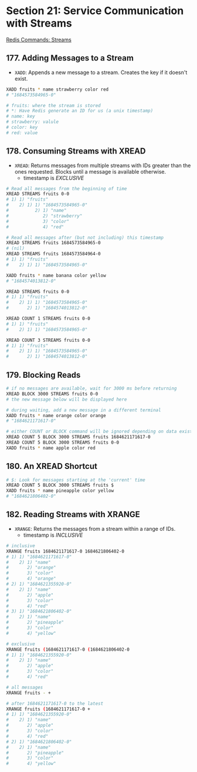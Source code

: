 # Section 21: Service Communication with Streams

[Redis Commands: Streams](https://redis.io/commands/?group=stream)

## 177. Adding Messages to a Stream

- `XADD`: Appends a new message to a stream. Creates the key if it doesn't exist.

```sh
XADD fruits * name strawberry color red
# "1684573584965-0"

# fruits: where the stream is stored
# *: Have Redis generate an ID for us (a unix timestamp)
# name: key
# strawberry: valule
# color: key
# red: value
```

## 178. Consuming Streams with XREAD

- `XREAD`: Returns messages from multiple streams with IDs greater than the ones requested. Blocks until a message is available otherwise.
  - timestamp is _EXCLUSIVE_

```sh
# Read all messages from the beginning of time
XREAD STREAMS fruits 0-0
# 1) 1) "fruits"
#    2) 1) 1) "1684573584965-0"
#          2) 1) "name"
#             2) "strawberry"
#             3) "color"
#             4) "red"

# Read all messages after (but not including) this timestamp
XREAD STREAMS fruits 1684573584965-0
# (nil)
XREAD STREAMS fruits 1684573584964-0
# 1) 1) "fruits"
#    2) 1) 1) "1684573584965-0"
```

```sh
XADD fruits * name banana color yellow
# "1684574013812-0"

XREAD STREAMS fruits 0-0
# 1) 1) "fruits"
#    2) 1) 1) "1684573584965-0"
#       2) 1) "1684574013812-0"

XREAD COUNT 1 STREAMS fruits 0-0
# 1) 1) "fruits"
#    2) 1) 1) "1684573584965-0"

XREAD COUNT 3 STREAMS fruits 0-0
# 1) 1) "fruits"
#    2) 1) 1) "1684573584965-0"
#       2) 1) "1684574013812-0"
```

## 179. Blocking Reads

```sh
# if no messages are available, wait for 3000 ms before returning
XREAD BLOCK 3000 STREAMS fruits 0-0
# the new message below will be displayed here
```

```sh
# during waiting, add a new message in a different terminal
XADD fruits * name orange color orange
# "1684621171617-0"
```

```sh
# either COUNT or BLOCK command will be ignored depending on data existance
XREAD COUNT 5 BLOCK 3000 STREAMS fruits 1684621171617-0
XREAD COUNT 5 BLOCK 3000 STREAMS fruits 0-0
XADD fruits * name apple color red
```

## 180. An XREAD Shortcut

```sh
# $: Look for messages starting at the 'current' time
XREAD COUNT 5 BLOCK 3000 STREAMS fruits $
XADD fruits * name pineapple color yellow
# "1684621806402-0"
```

## 182. Reading Streams with XRANGE

- `XRANGE`: Returns the messages from a stream within a range of IDs.
  - timestamp is _INCLUSIVE_

```sh
# inclusive
XRANGE fruits 1684621171617-0 1684621806402-0
# 1) 1) "1684621171617-0"
#    2) 1) "name"
#       2) "orange"
#       3) "color"
#       4) "orange"
# 2) 1) "1684621355920-0"
#    2) 1) "name"
#       2) "apple"
#       3) "color"
#       4) "red"
# 3) 1) "1684621806402-0"
#    2) 1) "name"
#       2) "pineapple"
#       3) "color"
#       4) "yellow"

# exclusive
XRANGE fruits (1684621171617-0 (1684621806402-0
# 1) 1) "1684621355920-0"
#    2) 1) "name"
#       2) "apple"
#       3) "color"
#       4) "red"

# all messages
XRANGE fruits - +

# after 1684621171617-0 to the latest
XRANGE fruits (1684621171617-0 +
# 1) 1) "1684621355920-0"
#    2) 1) "name"
#       2) "apple"
#       3) "color"
#       4) "red"
# 2) 1) "1684621806402-0"
#    2) 1) "name"
#       2) "pineapple"
#       3) "color"
#       4) "yellow"
```
